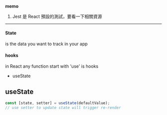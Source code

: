 **memo**

1. Jest 是 React 預設的測試，要看一下相關資源

---

#### State

is the data you want to track in your app

#### hooks

in React any function start with 'use' is hooks

-   useState

## useState

```js
const [state, setter] = useState(defaultValue);
// use setter to update state will trigger re-render
```
